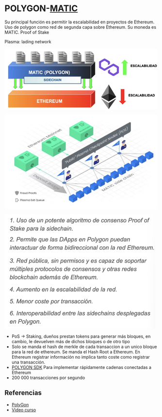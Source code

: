 # POLYGON-[MATIC](https://polygon.tecnology)

Su principal función es permitir la escalabilidad en proyectos de Ethereum.
Uso de polygon como red de segunda capa sobre Ethereum. Su moneda es MATIC. Proof of Stake

Plasma: lading network

![polygon](polygon.png)

![red polygon](red%20polygon.png)

![Caracteristicas](caracteristicas.png)

- PoS -> Staking, dueños prestan tokens para generar más bloques, en cambio, le devuelven más de dichos bloques o de otro tipo
- Solo se manda el hash de merkle de cada transaccion a un unico bloque para la red de ethereum. Se manda el Hash Root a Ethereum. En Ethereum registrar información no implica tanto coste como registrar una transacción.
- [POLYGON SDK](criptonoticias.com/tecnologia/polygon-lanza-sdk-implementar-cadenas-conectadas-ethereum/) Para implementar rápidamente cadenas conectadas a Ethereum
- 200 000 transacciones por segundo

## Referencias

- [PolyGon](https://polygon.tecnology)
- [Video curso](https://www.udemy.com/course/bootcamp-blockchain-cero-experto/learn/lecture/31586810#overview)
